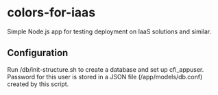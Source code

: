 # colors-for-iaas
Simple Node.js app for testing deployment on IaaS solutions and similar.
## Configuration
Run /db/init-structure.sh to create a database and set up cfi_appuser. Password for this user is stored in a JSON file (/app/models/db.conf) created by this script.